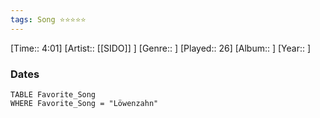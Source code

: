 ```yaml
---
tags: Song ⭐⭐⭐⭐⭐ 
---
```

[Time:: 4:01]
[Artist:: [[SIDO]] ]
[Genre:: ]
[Played:: 26]
[Album:: ]
[Year:: ]
### Dates
````dataview
TABLE Favorite_Song
WHERE Favorite_Song = "Löwenzahn"
````